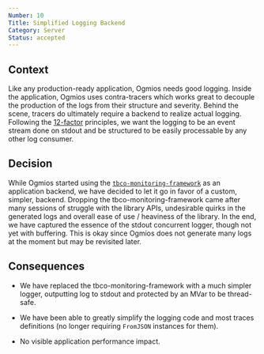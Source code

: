 ```yaml
---
Number: 10
Title: Simplified Logging Backend
Category: Server
Status: accepted
---
```


<!-- ADR template adapted from Michael Nygard's -->

## Context

<!-- What is the issue that we're seeing that is motivating this decision or change? -->

Like any production-ready application, Ogmios needs good logging. Inside the application, Ogmios uses contra-tracers which works great to decouple the production of the logs from their structure and severity. Behind the scene, tracers do ultimately require a backend to realize actual logging. Following the [12-factor](https://12factor.net/) principles, we want the logging to be an event stream done on stdout and be structured to be easily processable by any other log consumer. 

## Decision

<!-- What is the change that we're proposing and/or doing? -->

While Ogmios started using the [`tbco-monitoring-framework`](https://github.com/The-Blockchain-Company/tbco-monitoring-framework/) as an application backend, we have decided to let it go in favor of a custom, simpler, backend. Dropping the tbco-monitoring-framework came after many sessions of struggle with the library APIs, undesirable quirks in the generated logs and overall ease of use / heaviness of the library. In the end, we have captured the essence of the stdout concurrent logger, though not yet with buffering. This is okay since Ogmios does not generate many logs at the moment but may be revisited later.

## Consequences

<!-- What becomes easier or more difficult to do because of this change? -->

- We have replaced the tbco-monitoring-framework with a much simpler logger, outputting log to stdout and protected by an MVar to be thread-safe. 

- We have been able to greatly simplify the logging code and most traces definitions (no longer requiring `FromJSON` instances for them). 

- No visible application performance impact. 
